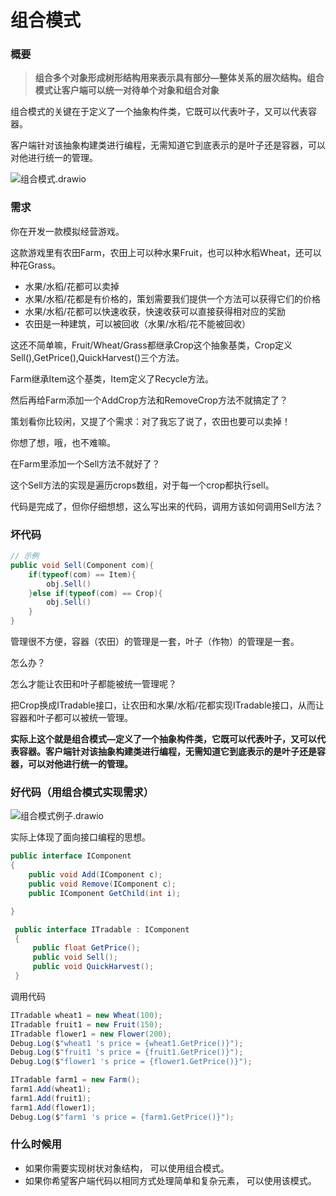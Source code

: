 # 组合模式



### 概要

> **组合多个对象形成树形结构用来表示具有部分—整体关系的层次结构。组合模式让客户端可以统一对待单个对象和组合对象**

组合模式的关键在于定义了一个抽象构件类，它既可以代表叶子，又可以代表容器。

客户端针对该抽象构建类进行编程，无需知道它到底表示的是叶子还是容器，可以对他进行统一的管理。

![组合模式.drawio](https://pic.wenqu.site/uploads/2023/02/09/%E7%BB%84%E5%90%88%E6%A8%A1%E5%BC%8F.drawio.png)

### 需求

你在开发一款模拟经营游戏。

这款游戏里有农田Farm，农田上可以种水果Fruit，也可以种水稻Wheat，还可以种花Grass。

- 水果/水稻/花都可以卖掉
- 水果/水稻/花都是有价格的，策划需要我们提供一个方法可以获得它们的价格
- 水果/水稻/花都可以快速收获，快速收获可以直接获得相对应的奖励
- 农田是一种建筑，可以被回收（水果/水稻/花不能被回收）

这还不简单嘛，Fruit/Wheat/Grass都继承Crop这个抽象基类，Crop定义Sell(),GetPrice(),QuickHarvest()三个方法。

Farm继承Item这个基类，Item定义了Recycle方法。

然后再给Farm添加一个AddCrop方法和RemoveCrop方法不就搞定了？

策划看你比较闲，又提了个需求：对了我忘了说了，农田也要可以卖掉！

你想了想，哦，也不难嘛。

在Farm里添加一个Sell方法不就好了？

这个Sell方法的实现是遍历crops数组，对于每一个crop都执行sell。

代码是完成了，但你仔细想想，这么写出来的代码，调用方该如何调用Sell方法？



### 坏代码

```c#
// 示例
public void Sell(Component com){
    if(typeof(com) == Item){
        obj.Sell()
    }else if(typeof(com) == Crop){
        obj.Sell()
    }
}
```

管理很不方便，容器（农田）的管理是一套，叶子（作物）的管理是一套。

怎么办？

怎么才能让农田和叶子都能被统一管理呢？

把Crop换成ITradable接口，让农田和水果/水稻/花都实现ITradable接口，从而让容器和叶子都可以被统一管理。

**实际上这个就是组合模式—定义了一个抽象构件类，它既可以代表叶子，又可以代表容器。客户端针对该抽象构建类进行编程，无需知道它到底表示的是叶子还是容器，可以对他进行统一的管理。**



### 好代码（用组合模式实现需求）

![组合模式例子.drawio](https://pic.wenqu.site/uploads/2023/02/09/%E7%BB%84%E5%90%88%E6%A8%A1%E5%BC%8F%E4%BE%8B%E5%AD%90.drawio.png)


实际上体现了面向接口编程的思想。

```c#
public interface IComponent
{
    public void Add(IComponent c);
    public void Remove(IComponent c);
    public IComponent GetChild(int i);

}
```

```c#
 public interface ITradable : IComponent
 {
     public float GetPrice();
     public void Sell();
     public void QuickHarvest();
 }
```

调用代码

```c#
ITradable wheat1 = new Wheat(100);
ITradable fruit1 = new Fruit(150);
ITradable flower1 = new Flower(200);
Debug.Log($"wheat1 's price = {wheat1.GetPrice()}");
Debug.Log($"fruit1 's price = {fruit1.GetPrice()}");
Debug.Log($"flower1 's price = {flower1.GetPrice()}");

ITradable farm1 = new Farm();
farm1.Add(wheat1);
farm1.Add(fruit1);
farm1.Add(flower1);
Debug.Log($"farm1 's price = {farm1.GetPrice()}");
```



### 什么时候用

-  如果你需要实现树状对象结构， 可以使用组合模式。
- 如果你希望客户端代码以相同方式处理简单和复杂元素， 可以使用该模式。




